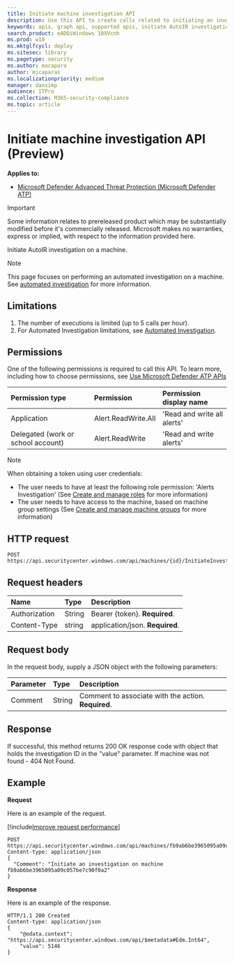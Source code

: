 ```yaml
---
title: Initiate machine investigation API
description: Use this API to create calls related to initiating an investigation on a machine.
keywords: apis, graph api, supported apis, initiate AutoIR investigation
search.product: eADQiWindows 10XVcnh
ms.prod: w10
ms.mktglfcycl: deploy
ms.sitesec: library
ms.pagetype: security
ms.author: macapara
author: mjcaparas
ms.localizationpriority: medium
manager: dansimp
audience: ITPro
ms.collection: M365-security-compliance 
ms.topic: article
---
```


# Initiate machine investigation API (Preview)
**Applies to:**
- [Microsoft Defender Advanced Threat Protection (Microsoft Defender ATP)](https://go.microsoft.com/fwlink/p/?linkid=2069559)

> [!IMPORTANT]
> Some information relates to prereleased product which may be substantially modified before it's commercially released. Microsoft makes no warranties, express or implied, with respect to the information provided here.

Initiate AutoIR investigation on a machine.

>[!Note]
> This page focuses on performing an automated investigation on a machine. See [automated investigation](automated-investigations.md) for more information.

## Limitations
1. The number of executions is limited (up to 5 calls per hour).
2. For Automated Investigation limitations, see [Automated Investigation](automated-investigations.md).

## Permissions
One of the following permissions is required to call this API. To learn more, including how to choose permissions, see [Use Microsoft Defender ATP APIs](apis-intro.md)

Permission type |	Permission	|	Permission display name
:---|:---|:---
Application |	Alert.ReadWrite.All	 |	'Read and write all alerts'
Delegated (work or school account) |	Alert.ReadWrite |	'Read and write alerts'

>[!Note]
> When obtaining a token using user credentials:
>- The user needs to have at least the following role permission: 'Alerts Investigation' (See [Create and manage roles](user-roles.md) for more information)
>- The user needs to have access to the machine, based on machine group settings (See [Create and manage machine groups](machine-groups.md) for more information)

## HTTP request
```
POST https://api.securitycenter.windows.com/api/machines/{id}/InitiateInvestigation
```

## Request headers

Name | Type | Description
:---|:---|:---
Authorization | String | Bearer {token}. **Required**.
Content-Type | string | application/json. **Required**.

## Request body
In the request body, supply a JSON object with the following parameters:

Parameter |	Type	| Description
:---|:---|:---
Comment |	String |	Comment to associate with the action. **Required**.

## Response
If successful, this method returns 200 OK response code with object that holds the investigation ID in the "value" parameter. If machine was not found - 404 Not Found.

## Example

**Request**

Here is an example of the request.

[!include[Improve request performance](../../includes/improve-request-performance.md)]

```
POST https://api.securitycenter.windows.com/api/machines/fb9ab6be3965095a09c057be7c90f0a2/InitiateInvestigation
Content-type: application/json
{
  "Comment": "Initiate an investigation on machine fb9ab6be3965095a09c057be7c90f0a2"
}
```

**Response**

Here is an example of the response.

```
HTTP/1.1 200 Created
Content-type: application/json
{
    "@odata.context": "https://api.securitycenter.windows.com/api/$metadata#Edm.Int64",
    "value": 5146
}

```
